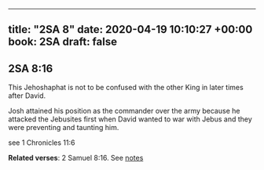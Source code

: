 
---
title: "2SA 8"
date: 2020-04-19 10:10:27 +00:00
book: 2SA
draft: false
---

## 2SA 8:16

This Jehoshaphat is not to be confused with the other King in later times after David.

Josh attained his position as the commander over the army because he attacked the Jebusites first when David wanted to war with Jebus and they were preventing and taunting him.

see 1 Chronicles 11:6

**Related verses**: 2 Samuel 8:16. See [notes](https://my.bible.com/notes/3411101841646936666)

